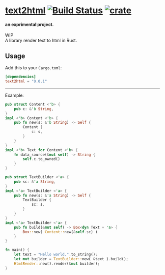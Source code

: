 # [text2html](https://github.com/zTgx/text2html) [![Build Status](https://travis-ci.org/zTgx/text2html.svg?branch=master)](https://travis-ci.org/zTgx/text2html) [![crate](https://img.shields.io/crates/v/text2html.svg)](https://crates.io/crates/text2html) 

#### an exprimental project.
WIP  
A library render text to html in Rust.

## Usage

Add this to your `Cargo.toml`:

```toml
[dependencies]
text2html = "0.0.1"
```

---
Example:
```rust
pub struct Content <'b> {
    pub c: &'b String,
}
impl <'b> Content <'b> {
    pub fn new(s: &'b String) -> Self {
        Content {
            c: s,
        }
    }
}
impl <'b> Text for Content <'b> {
    fn data_source(&mut self) -> String {
        self.c.to_owned()
    }
}

pub struct TextBuilder <'a> {
    pub sc: &'a String,
}
impl <'a> TextBuilder <'a> {
    pub fn new(s: &'a String) -> Self {
        TextBuilder {
            sc: s,
        }
    }
}
impl <'a> TextBuilder <'a> {
    pub fn build(&mut self) -> Box<dyn Text + 'a> {
        Box::new( Content::new(&self.sc) )
    }
}

fn main() {
    let text = "Hello world.".to_string();
    let mut builder = TextBuilder::new( &text ).build();
    HtmlRender::new().render(&mut builder);
}
```
